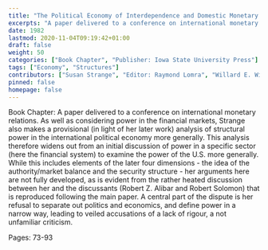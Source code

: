 ```yaml
---
title: "The Political Economy of Interdependence and Domestic Monetary Relations: Still and Extraordinary Power: America's Role in the Global Monetary System (Paper 3) (with discussants section)"
excerpts: "A paper delivered to a conference on international monetary relations. As well as considering power in the financial markets, Strange also makes a provisional (in light of her later work) analysis of structural power in the international political economy more generally. This analysis therefore widens out from an initial discussion of power in a specific sector (here the financial system) to examine the power of the U.S. more generally. While this includes elements of the later four dimensions - the idea of the authority/market balance and the security structure - her arguments here are not fully developed, as is evident from the rather heated discussion between her and the discussants (Robert Z. Alibar and Robert Solomon) that is reproduced following the main paper. A central part of the dispute is her refusal to separate out politics and economics, and define power in a narrow way, leading to veiled accusations of a lack of rigour, a not unfamiliar criticism."
date: 1982
lastmod: 2020-11-04T09:19:42+01:00
draft: false
weight: 50
categories: ["Book Chapter", "Publisher: Iowa State University Press"]
tags: ["Economy", "Structures"]
contributors: ["Susan Strange", "Editor: Raymond Lomra", "Willard E. Witte"]
pinned: false
homepage: false
---
```


Book Chapter: A paper delivered to a conference on international monetary relations. As well as considering power in the financial markets, Strange also makes a provisional (in light of her later work) analysis of structural power in the international political economy more generally. This analysis therefore widens out from an initial discussion of power in a specific sector (here the financial system) to examine the power of the U.S. more generally. While this includes elements of the later four dimensions - the idea of the authority/market balance and the security structure - her arguments here are not fully developed, as is evident from the rather heated discussion between her and the discussants (Robert Z. Alibar and Robert Solomon) that is reproduced following the main paper. A central part of the dispute is her refusal to separate out politics and economics, and define power in a narrow way, leading to veiled accusations of a lack of rigour, a not unfamiliar criticism.

Pages: 73-93
